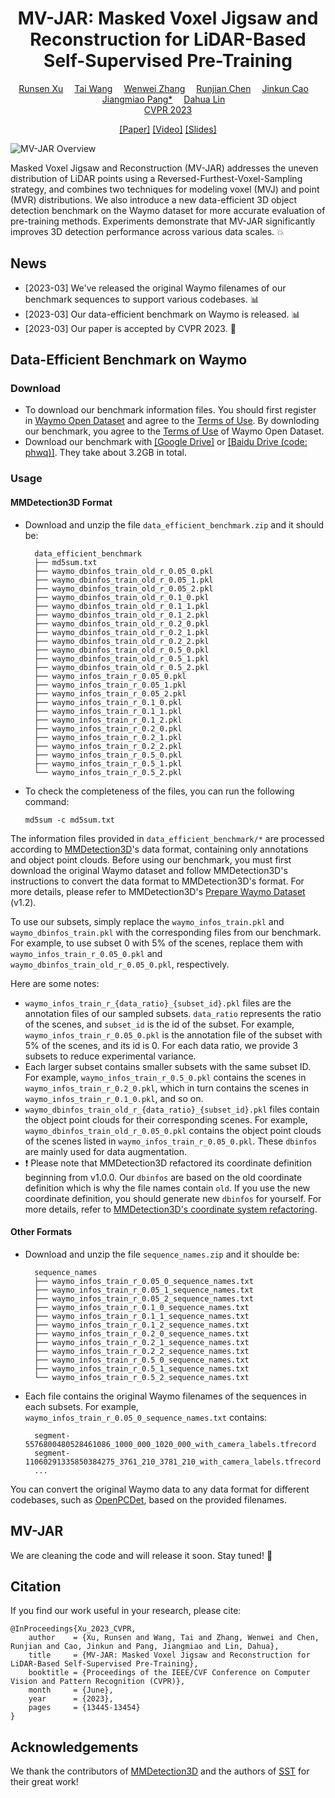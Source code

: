 <div align="center">

<h1>MV-JAR: Masked Voxel Jigsaw and Reconstruction for LiDAR-Based Self-Supervised Pre-Training</h1>

<div>
    <a href='https://scholar.google.com/citations?user=MOobrCcAAAAJ&hl=zh-CN&authuser=1' target='_blank'>Runsen Xu</a>&emsp;
    <a href='https://tai-wang.github.io/' target='_blank'>Tai Wang</a>&emsp;
    <a href='http://zhangwenwei.cn/' target='_blank'>Wenwei Zhang</a>&emsp;
    <a href='https://www.rjchen.site/' target='_blank'>Runjian Chen</a>&emsp;
    <a href='http://www.jinkuncao.com/' target='_blank'>Jinkun Cao</a>&emsp;
    <a href='https://oceanpang.github.io/' target='_blank'>Jiangmiao Pang*</a>&emsp;
    <a href='http://dahua.site/' target='_blank'>Dahua Lin</a>&emsp;
</div>
<a href='https://cvpr2023.thecvf.com/' target='_blank'>CVPR 2023</a>

<a href='https://arxiv.org/abs/2303.13510' target='_blank'>[Paper]</a>  <a href='https://www.youtube.com/watch?v=nlZd-twMOaE' target='_blank'>[Video]</a> <a href='https://drive.google.com/file/d/1wUCKEy-h57z9rBwWE7OypIUFV_S3kWs6/view?usp=sharing' target='_blank'>[Slides]</a> 

</div>

![MV-JAR Overview](https://user-images.githubusercontent.com/82316014/227317603-8f20f4e1-fb0b-4f74-9b40-d25317eb7733.png)

Masked Voxel Jigsaw and Reconstruction (MV-JAR) addresses the uneven distribution of LiDAR points using a Reversed-Furthest-Voxel-Sampling strategy, and combines two techniques for modeling voxel (MVJ) and point (MVR) distributions. We also introduce a new data-efficient 3D object detection benchmark on the Waymo dataset for more accurate evaluation of pre-training methods. Experiments demonstrate that MV-JAR significantly improves 3D detection performance across various data scales. &#x1F4A5;

## News
- [2023-03] We've released the original Waymo filenames of our benchmark sequences to support various codebases.  &#x1F4CA;
- [2023-03] Our data-efficient benchmark on Waymo is released. &#x1F4CA;
- [2023-03] Our paper is accepted by CVPR 2023. &#x1F389;

## Data-Efficient Benchmark on Waymo
### Download
- To download our benchmark information files. You should first register in [Waymo Open Dataset](https://waymo.com/open/) and agree to the [Terms of Use](https://waymo.com/open/terms/). By downloding our benchmark, you agree to the [Terms of Use](https://waymo.com/open/terms/) of Waymo Open Dataset.
- Download our benchmark with [[Google Drive]](https://drive.google.com/drive/folders/1AwDDBSGtTg_ZF2_P1J3wUj1hKrIjZ4co?usp=sharing) or [[Baidu Drive (code: phwq)]](https://pan.baidu.com/s/1jd2ilz6Y5ld8TKWRLbgQRQ?pwd=phwq). They take about 3.2GB in total.

### Usage
#### MMDetection3D Format
- Download and unzip the file `data_efficient_benchmark.zip` and it should be:
  ```
    data_efficient_benchmark
    ├── md5sum.txt
    ├── waymo_dbinfos_train_old_r_0.05_0.pkl
    ├── waymo_dbinfos_train_old_r_0.05_1.pkl
    ├── waymo_dbinfos_train_old_r_0.05_2.pkl
    ├── waymo_dbinfos_train_old_r_0.1_0.pkl
    ├── waymo_dbinfos_train_old_r_0.1_1.pkl
    ├── waymo_dbinfos_train_old_r_0.1_2.pkl
    ├── waymo_dbinfos_train_old_r_0.2_0.pkl
    ├── waymo_dbinfos_train_old_r_0.2_1.pkl
    ├── waymo_dbinfos_train_old_r_0.2_2.pkl
    ├── waymo_dbinfos_train_old_r_0.5_0.pkl
    ├── waymo_dbinfos_train_old_r_0.5_1.pkl
    ├── waymo_dbinfos_train_old_r_0.5_2.pkl
    ├── waymo_infos_train_r_0.05_0.pkl
    ├── waymo_infos_train_r_0.05_1.pkl
    ├── waymo_infos_train_r_0.05_2.pkl
    ├── waymo_infos_train_r_0.1_0.pkl
    ├── waymo_infos_train_r_0.1_1.pkl
    ├── waymo_infos_train_r_0.1_2.pkl
    ├── waymo_infos_train_r_0.2_0.pkl
    ├── waymo_infos_train_r_0.2_1.pkl
    ├── waymo_infos_train_r_0.2_2.pkl
    ├── waymo_infos_train_r_0.5_0.pkl
    ├── waymo_infos_train_r_0.5_1.pkl
    └── waymo_infos_train_r_0.5_2.pkl
  ```
- To check the completeness of the files, you can run the following command:
  ```
  md5sum -c md5sum.txt
  ```

The information files provided in `data_efficient_benchmark/*` are processed according to [MMDetection3D](https://github.com/open-mmlab/mmdetection3d)'s data format, containing only annotations and object point clouds. Before using our benchmark, you must first download the original Waymo dataset and follow MMDetection3D's instructions to convert the data format to MMDetection3D's format. For more details, please refer to MMDetection3D's [Prepare Waymo Dataset](https://mmdetection3d.readthedocs.io/en/v0.18.1/datasets/waymo_det.html) (v1.2).

To use our subsets, simply replace the `waymo_infos_train.pkl` and `waymo_dbinfos_train.pkl` with the corresponding files from our benchmark. For example, to use subset 0 with 5% of the scenes, replace them with `waymo_infos_train_r_0.05_0.pkl` and `waymo_dbinfos_train_old_r_0.05_0.pkl`, respectively.

Here are some notes:
- `waymo_infos_train_r_{data_ratio}_{subset_id}.pkl` files are the annotation files of our sampled subsets. `data_ratio` represents the ratio of the scenes, and `subset_id` is the id of the subset. For example, `waymo_infos_train_r_0.05_0.pkl` is the annotation file of the subset with 5% of the scenes, and its id is 0. For each data ratio, we provide 3 subsets to reduce experimental variance.
- Each larger subset contains smaller subsets with the same subset ID. For example, `waymo_infos_train_r_0.5_0.pkl` contains the scenes in `waymo_infos_train_r_0.2_0.pkl`, which in turn contains the scenes in `waymo_infos_train_r_0.1_0.pkl`, and so on.
- `waymo_dbinfos_train_old_r_{data_ratio}_{subset_id}.pkl` files contain the object point clouds for their corresponding scenes. For example, `waymo_dbinfos_train_old_r_0.05_0.pkl` contains the object point clouds of the scenes listed in `waymo_infos_train_r_0.05_0.pkl`. These `dbinfos` are mainly used for data augmentation.
- &#x2757; Please note that MMDetection3D refactored its coordinate definition beginning from v1.0.0. Our `dbinfos` are based on the old coordinate definition which is why the file names contain `old`. If you use the new coordinate definition, you should generate new `dbinfos` for yourself. For more details, refer to [MMDetection3D's coordinate system refactoring](https://github.com/open-mmlab/mmdetection3d/blob/v1.0.0.dev0/docs/en/compatibility.md#coordinate-system-refactoring).

#### Other Formats
- Download and unzip the file `sequence_names.zip` and it shoulde be:
  ```
    sequence_names
    ├── waymo_infos_train_r_0.05_0_sequence_names.txt
    ├── waymo_infos_train_r_0.05_1_sequence_names.txt
    ├── waymo_infos_train_r_0.05_2_sequence_names.txt
    ├── waymo_infos_train_r_0.1_0_sequence_names.txt
    ├── waymo_infos_train_r_0.1_1_sequence_names.txt
    ├── waymo_infos_train_r_0.1_2_sequence_names.txt
    ├── waymo_infos_train_r_0.2_0_sequence_names.txt
    ├── waymo_infos_train_r_0.2_1_sequence_names.txt
    ├── waymo_infos_train_r_0.2_2_sequence_names.txt
    ├── waymo_infos_train_r_0.5_0_sequence_names.txt
    ├── waymo_infos_train_r_0.5_1_sequence_names.txt
    └── waymo_infos_train_r_0.5_2_sequence_names.txt
  ```
- Each file contains the original Waymo filenames of the sequences in each subsets. For example, `waymo_infos_train_r_0.05_0_sequence_names.txt` contains:
  ```
    segment-5576800480528461086_1000_000_1020_000_with_camera_labels.tfrecord
    segment-11060291335850384275_3761_210_3781_210_with_camera_labels.tfrecord
    ...
  ```
  
You can convert the original Waymo data to any data format for different codebases, such as [OpenPCDet](https://github.com/open-mmlab/OpenPCDet), based on the provided filenames.

## MV-JAR
We are cleaning the code and will release it soon. Stay tuned! &#x1F4E3;

## Citation
If you find our work useful in your research, please cite:
```
@InProceedings{Xu_2023_CVPR,
    author    = {Xu, Runsen and Wang, Tai and Zhang, Wenwei and Chen, Runjian and Cao, Jinkun and Pang, Jiangmiao and Lin, Dahua},
    title     = {MV-JAR: Masked Voxel Jigsaw and Reconstruction for LiDAR-Based Self-Supervised Pre-Training},
    booktitle = {Proceedings of the IEEE/CVF Conference on Computer Vision and Pattern Recognition (CVPR)},
    month     = {June},
    year      = {2023},
    pages     = {13445-13454}
}
```

## Acknowledgements
We thank the contributors of [MMDetection3D](https://github.com/open-mmlab/mmdetection3d) and the authors of [SST](https://github.com/tusen-ai/SST) for their great work!
